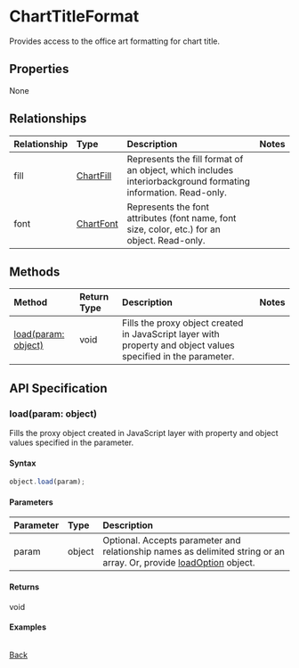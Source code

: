 # ChartTitleFormat

Provides access to the office art formatting for chart title.

## Properties
None

## Relationships
| Relationship | Type	|Description|Notes |
|:---------------|:--------|:----------|:-----|
|fill|[ChartFill](chartfill.md)|Represents the fill format of an object, which includes interiorbackground formating information. Read-only.||
|font|[ChartFont](chartfont.md)|Represents the font attributes (font name, font size, color, etc.) for an object. Read-only.||

## Methods

| Method		   | Return Type	|Description|Notes |
|:---------------|:--------|:----------|:-----|
|[load(param: object)](#loadparam-object)|void|Fills the proxy object created in JavaScript layer with property and object values specified in the parameter.||

## API Specification

### load(param: object)
Fills the proxy object created in JavaScript layer with property and object values specified in the parameter.

#### Syntax
```js
object.load(param);
```

#### Parameters
| Parameter	   | Type	|Description|
|:---------------|:--------|:----------|
|param|object|Optional. Accepts parameter and relationship names as delimited string or an array. Or, provide [loadOption](loadoption.md) object.|

#### Returns
void

#### Examples
```js

```

[Back](#methods)

